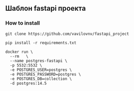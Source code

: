 ## Шаблон fastapi проекта

### How to install

```
git clone https://github.com/vavilovnv/fastapi_project

pip install -r requirements.txt

docker run \
  --rm   \
  --name postgres-fastapi \
  -p 5532:5532 \
  -e POSTGRES_USER=postgres \
  -e POSTGRES_PASSWORD=postgres \
  -e POSTGRES_DB=collection \
  -d postgres:14.5 
```